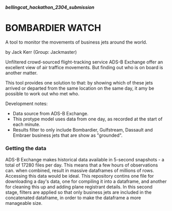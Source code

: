 ##### bellingcat_hackathon_2304_submission

# BOMBARDIER WATCH

A tool to monitor the movements of business jets around the world.

by Jack Kerr (Group: Jackmaster)

Unfiltered crowd-sourced flight-tracking service ADS-B Exchange offer an excellent view of air traffice movements. But finding out who is on board is another matter.

This tool provides one solution to that: by showing which of these jets arrived or departed from the same location on the same day, it amy be possible to work out who met who.

Development notes: 
- Data source from ADS-B Exchange. 
- This protype model uses data from one day, as recorded at the start of each minute. 
- Results filter to only include Bombardier, Gulfstream, Dassault and Embraer business jets that are show as "grounded".

### Getting the data ###
ADS-B Exchange makes historical data available in 5-second snapshots - a total of 17280 files per day. This means that a few hours of observations can. when combined, result in massive dataframes of millions of rows. Accessing this data would be ideal. This repository contins one file for downloading a day's data, one for compiling it into a dataframe, and another for cleaning this up and adding plane registrant details. In this second stage, filters are applied so that only business jets are included in the concatenated dataframe, in order to make the dataframe a more manageable size. 

